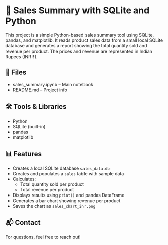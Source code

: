 # 🧾 Sales Summary with SQLite and Python

This project is a simple Python-based sales summary tool using SQLite, pandas, and matplotlib. It reads product sales data from a small local SQLite database and generates a report showing the total quantity sold and revenue per product. The prices and revenue are represented in Indian Rupees (INR ₹).

## 📁 Files
- sales_summary.ipynb – Main notebook
- README.md – Project info

## 🛠️ Tools & Libraries

- Python
- SQLite (built-in)
- pandas
- matplotlib

## 📊 Features

- Creates a local SQLite database `sales_data.db`
- Creates and populates a `sales` table with sample data
- Calculates:
  - Total quantity sold per product
  - Total revenue per product
- Displays results using `print()` and pandas DataFrame
- Generates a bar chart showing revenue per product
- Saves the chart as `sales_chart_inr.png`

## 📬 Contact
For questions, feel free to reach out!



